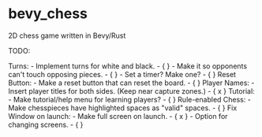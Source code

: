 # bevy_chess
2D chess game written in Bevy/Rust

TODO:

Turns: 
    - Implement turns for white and black. - { }
    - Make it so opponents can't touch opposing pieces. - { }
    - Set a timer? Make one? - { }
Reset Button: 
    - Make a reset button that can reset the board. - { }
Player Names: 
    - Insert player titles for both sides. (Keep near capture zones.) - { x }
Tutorial:
    - Make tutorial/help menu for learning players? - { }
Rule-enabled Chess:
    - Make chesspieces have highlighted spaces as "valid" spaces. - { }
Fix Window on launch: 
    - Make full screen on launch. - { x }
    - Option for changing screens. - { }